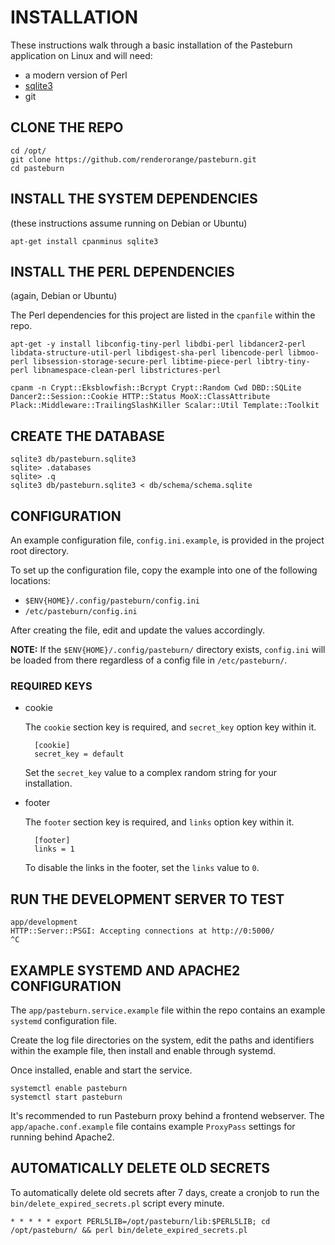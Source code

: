 # INSTALLATION

These instructions walk through a basic installation of the Pasteburn application on Linux and will need:

- a modern version of Perl
- [sqlite3](https://sqlite.org/index.html)
- git

## CLONE THE REPO

    cd /opt/
    git clone https://github.com/renderorange/pasteburn.git
    cd pasteburn

## INSTALL THE SYSTEM DEPENDENCIES

(these instructions assume running on Debian or Ubuntu)

    apt-get install cpanminus sqlite3

## INSTALL THE PERL DEPENDENCIES

(again, Debian or Ubuntu)

The Perl dependencies for this project are listed in the `cpanfile` within the repo.

    apt-get -y install libconfig-tiny-perl libdbi-perl libdancer2-perl libdata-structure-util-perl libdigest-sha-perl libencode-perl libmoo-perl libsession-storage-secure-perl libtime-piece-perl libtry-tiny-perl libnamespace-clean-perl libstrictures-perl

    cpanm -n Crypt::Eksblowfish::Bcrypt Crypt::Random Cwd DBD::SQLite Dancer2::Session::Cookie HTTP::Status MooX::ClassAttribute Plack::Middleware::TrailingSlashKiller Scalar::Util Template::Toolkit

## CREATE THE DATABASE

    sqlite3 db/pasteburn.sqlite3
    sqlite> .databases
    sqlite> .q
    sqlite3 db/pasteburn.sqlite3 < db/schema/schema.sqlite

## CONFIGURATION

An example configuration file, `config.ini.example`, is provided in the project root directory.

To set up the configuration file, copy the example into one of the following locations:

- `$ENV{HOME}/.config/pasteburn/config.ini`
- `/etc/pasteburn/config.ini`

After creating the file, edit and update the values accordingly.

**NOTE:** If the `$ENV{HOME}/.config/pasteburn/` directory exists, `config.ini` will be loaded from there regardless of a config file in `/etc/pasteburn/`.

### REQUIRED KEYS

- cookie

    The `cookie` section key is required, and `secret_key` option key within it.

        [cookie]
        secret_key = default

    Set the `secret_key` value to a complex random string for your installation.

- footer

    The `footer` section key is required, and `links` option key within it.

        [footer]
        links = 1

    To disable the links in the footer, set the `links` value to `0`.

## RUN THE DEVELOPMENT SERVER TO TEST

    app/development
    HTTP::Server::PSGI: Accepting connections at http://0:5000/
    ^C

## EXAMPLE SYSTEMD AND APACHE2 CONFIGURATION

The `app/pasteburn.service.example` file within the repo contains an example `systemd` configuration file.

Create the log file directories on the system, edit the paths and identifiers within the example file, then install and enable through systemd.

Once installed, enable and start the service.

    systemctl enable pasteburn
    systemctl start pasteburn

It's recommended to run Pasteburn proxy behind a frontend webserver.  The `app/apache.conf.example` file contains example `ProxyPass` settings for running behind Apache2.

## AUTOMATICALLY DELETE OLD SECRETS

To automatically delete old secrets after 7 days, create a cronjob to run the `bin/delete_expired_secrets.pl` script every minute.

    * * * * * export PERL5LIB=/opt/pasteburn/lib:$PERL5LIB; cd /opt/pasteburn/ && perl bin/delete_expired_secrets.pl
